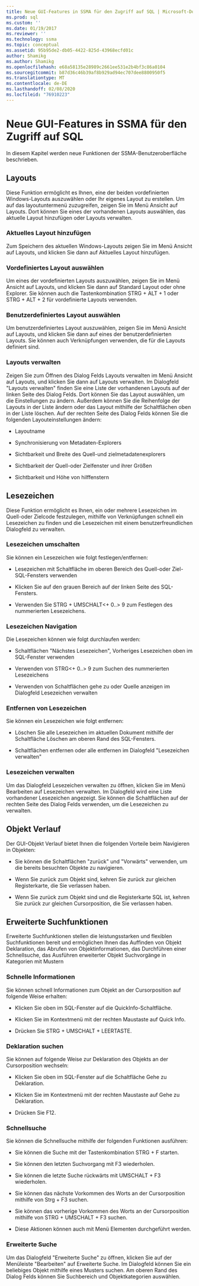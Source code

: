 ```yaml
---
title: Neue GUI-Features in SSMA für den Zugriff auf SQL | Microsoft-Dokumentation
ms.prod: sql
ms.custom: ''
ms.date: 01/19/2017
ms.reviewer: ''
ms.technology: ssma
ms.topic: conceptual
ms.assetid: 95b95de2-db05-4422-825d-43968ecfd01c
author: Shamikg
ms.author: Shamikg
ms.openlocfilehash: e68a58135e28989c2661ee531e2b4bf3c86a0104
ms.sourcegitcommit: b87d36c46b39af8b929ad94ec707dee8800950f5
ms.translationtype: MT
ms.contentlocale: de-DE
ms.lasthandoff: 02/08/2020
ms.locfileid: "76910223"
---
```

# <a name="new-gui-features-in-ssma-for-access-to-sql"></a>Neue GUI-Features in SSMA für den Zugriff auf SQL
In diesem Kapitel werden neue Funktionen der SSMA-Benutzeroberfläche beschrieben.  
  
## <a name="layouts"></a>Layouts  
Diese Funktion ermöglicht es Ihnen, eine der beiden vordefinierten Windows-Layouts auszuwählen oder Ihr eigenes Layout zu erstellen. Um auf das layoutuntermenü zuzugreifen, zeigen Sie im Menü Ansicht auf Layouts. Dort können Sie eines der vorhandenen Layouts auswählen, das aktuelle Layout hinzufügen oder Layouts verwalten.  
  
### <a name="add-current-layout"></a>Aktuelles Layout hinzufügen  
Zum Speichern des aktuellen Windows-Layouts zeigen Sie im Menü Ansicht auf Layouts, und klicken Sie dann auf Aktuelles Layout hinzufügen.  
  
### <a name="choose-predefined-layout"></a>Vordefiniertes Layout auswählen  
Um eines der vordefinierten Layouts auszuwählen, zeigen Sie im Menü Ansicht auf Layouts, und klicken Sie dann auf Standard Layout oder ohne Explorer. Sie können auch die Tastenkombination STRG + ALT + 1 oder STRG + ALT + 2 für vordefinierte Layouts verwenden.  
  
### <a name="choose-user-defined-layout"></a>Benutzerdefiniertes Layout auswählen  
Um benutzerdefiniertes Layout auszuwählen, zeigen Sie im Menü Ansicht auf Layouts, und klicken Sie dann auf eines der benutzerdefinierten Layouts. Sie können auch Verknüpfungen verwenden, die für die Layouts definiert sind.  
  
### <a name="manage-layouts"></a>Layouts verwalten  
Zeigen Sie zum Öffnen des Dialog Felds Layouts verwalten im Menü Ansicht auf Layouts, und klicken Sie dann auf Layouts verwalten. Im Dialogfeld "Layouts verwalten" finden Sie eine Liste der vorhandenen Layouts auf der linken Seite des Dialog Felds. Dort können Sie das Layout auswählen, um die Einstellungen zu ändern. Außerdem können Sie die Reihenfolge der Layouts in der Liste ändern oder das Layout mithilfe der Schaltflächen oben in der Liste löschen. Auf der rechten Seite des Dialog Felds können Sie die folgenden Layouteinstellungen ändern:  
  
-   Layoutname  
  
-   Synchronisierung von Metadaten-Explorers  
  
-   Sichtbarkeit und Breite des Quell-und zielmetadatenexplorers  
  
-   Sichtbarkeit der Quell-oder Zielfenster und ihrer Größen  
  
-   Sichtbarkeit und Höhe von hilffenstern  
  
## <a name="bookmarks"></a>Lesezeichen  
Diese Funktion ermöglicht es Ihnen, ein oder mehrere Lesezeichen im Quell-oder Zielcode festzulegen, mithilfe von Verknüpfungen schnell ein Lesezeichen zu finden und die Lesezeichen mit einem benutzerfreundlichen Dialogfeld zu verwalten.  
  
### <a name="toggle-bookmark"></a>Lesezeichen umschalten  
Sie können ein Lesezeichen wie folgt festlegen/entfernen:  
  
-   Lesezeichen mit Schaltfläche im oberen Bereich des Quell-oder Ziel-SQL-Fensters verwenden  
  
-   Klicken Sie auf den grauen Bereich auf der linken Seite des SQL-Fensters.  
  
-   Verwenden Sie STRG + UMSCHALT&lt;+ 0..&gt; 9 zum Festlegen des nummerierten Lesezeichens.  
  
### <a name="bookmark-navigation"></a>Lesezeichen Navigation  
Die Lesezeichen können wie folgt durchlaufen werden:  
  
-   Schaltflächen "Nächstes Lesezeichen", Vorheriges Lesezeichen oben im SQL-Fenster verwenden  
  
-   Verwenden von STRG&lt;+ 0..&gt; 9 zum Suchen des nummerierten Lesezeichens  
  
-   Verwenden von Schaltflächen gehe zu oder Quelle anzeigen im Dialogfeld Lesezeichen verwalten  
  
### <a name="removing-bookmark"></a>Entfernen von Lesezeichen  
Sie können ein Lesezeichen wie folgt entfernen:  
  
-   Löschen Sie alle Lesezeichen im aktuellen Dokument mithilfe der Schaltfläche Löschen am oberen Rand des SQL-Fensters.  
  
-   Schaltflächen entfernen oder alle entfernen im Dialogfeld "Lesezeichen verwalten"  
  
### <a name="manage-bookmarks"></a>Lesezeichen verwalten  
Um das Dialogfeld Lesezeichen verwalten zu öffnen, klicken Sie im Menü Bearbeiten auf Lesezeichen verwalten. Im Dialogfeld wird eine Liste vorhandener Lesezeichen angezeigt. Sie können die Schaltflächen auf der rechten Seite des Dialog Felds verwenden, um die Lesezeichen zu verwalten.  
  
## <a name="object-history"></a>Objekt Verlauf  
Der GUI-Objekt Verlauf bietet Ihnen die folgenden Vorteile beim Navigieren in Objekten:  
  
-   Sie können die Schaltflächen "zurück" und "Vorwärts" verwenden, um die bereits besuchten Objekte zu navigieren.  
  
-   Wenn Sie zurück zum Objekt sind, kehren Sie zurück zur gleichen Registerkarte, die Sie verlassen haben.  
  
-   Wenn Sie zurück zum Objekt sind und die Registerkarte SQL ist, kehren Sie zurück zur gleichen Cursorposition, die Sie verlassen haben.  
  
## <a name="advanced-search-capabilities"></a>Erweiterte Suchfunktionen  
Erweiterte Suchfunktionen stellen die leistungsstarken und flexiblen Suchfunktionen bereit und ermöglichen Ihnen das Auffinden von Objekt Deklaration, das Abrufen von Objektinformationen, das Durchführen einer Schnellsuche, das Ausführen erweiterter Objekt Suchvorgänge in Kategorien mit Mustern  
  
### <a name="get-quick-information"></a>Schnelle Informationen  
Sie können schnell Informationen zum Objekt an der Cursorposition auf folgende Weise erhalten:  
  
-   Klicken Sie oben im SQL-Fenster auf die QuickInfo-Schaltfläche.  
  
-   Klicken Sie im Kontextmenü mit der rechten Maustaste auf Quick Info.  
  
-   Drücken Sie STRG + UMSCHALT + LEERTASTE.  
  
### <a name="find-declaration"></a>Deklaration suchen  
Sie können auf folgende Weise zur Deklaration des Objekts an der Cursorposition wechseln:  
  
-   Klicken Sie oben im SQL-Fenster auf die Schaltfläche Gehe zu Deklaration.  
  
-   Klicken Sie im Kontextmenü mit der rechten Maustaste auf Gehe zu Deklaration.  
  
-   Drücken Sie F12.  
  
### <a name="quick-search"></a>Schnellsuche  
Sie können die Schnellsuche mithilfe der folgenden Funktionen ausführen:  
  
-   Sie können die Suche mit der Tastenkombination STRG + F starten.  
  
-   Sie können den letzten Suchvorgang mit F3 wiederholen.  
  
-   Sie können die letzte Suche rückwärts mit UMSCHALT + F3 wiederholen.  
  
-   Sie können das nächste Vorkommen des Worts an der Cursorposition mithilfe von Strg + F3 suchen.  
  
-   Sie können das vorherige Vorkommen des Worts an der Cursorposition mithilfe von STRG + UMSCHALT + F3 suchen.  
  
-   Diese Aktionen können auch mit Menü Elementen durchgeführt werden.  
  
### <a name="advanced-search"></a>Erweiterte Suche  
Um das Dialogfeld "Erweiterte Suche" zu öffnen, klicken Sie auf der Menüleiste "Bearbeiten" auf Erweiterte Suche. Im Dialogfeld können Sie ein beliebiges Objekt mithilfe eines Musters suchen. Am oberen Rand des Dialog Felds können Sie Suchbereich und Objektkategorien auswählen.  
  
